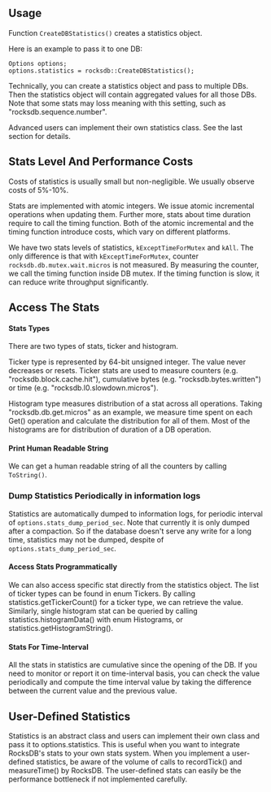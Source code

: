 ## Usage
Function `CreateDBStatistics()` creates a statistics object. 

Here is an example to pass it to one DB:

```
Options options;
options.statistics = rocksdb::CreateDBStatistics();
```
Technically, you can create a statistics object and pass to multiple DBs. Then the statistics object will contain aggregated values for all those DBs. Note that some stats may loss meaning with this setting, such as "rocksdb.sequence.number".

Advanced users can implement their own statistics class. See the last section for details.

## Stats Level And Performance Costs
Costs of statistics is usually small but non-negligible. We usually observe costs of 5%-10%.

Stats are implemented with atomic integers. We issue atomic incremental operations when updating them. Further more, stats about time duration require to call the timing function. Both of the atomic incremental and the timing function introduce costs, which vary on different platforms. 

We have two stats levels of statistics, `kExceptTimeForMutex` and `kAll`. The only difference is that with `kExceptTimeForMutex`, counter `rocksdb.db.mutex.wait.micros` is not measured. By measuring the counter, we call the timing function inside DB mutex. If the timing function is slow, it can reduce write throughput significantly.

## Access The Stats
#### Stats Types
There are two types of stats, ticker and histogram.

Ticker type is represented by 64-bit unsigned integer. The value never decreases or resets. Ticker stats are used to measure counters (e.g. "rocksdb.block.cache.hit"), cumulative bytes (e.g. "rocksdb.bytes.written") or time (e.g. "rocksdb.l0.slowdown.micros").

Histogram type measures distribution of a stat across all operations. Taking "rocksdb.db.get.micros" as an example, we measure time spent on each Get() operation and calculate the distribution for all of them. Most of the histograms are for distribution of duration of a DB operation.

#### Print Human Readable String
We can get a human readable string of all the counters by calling `ToString()`.

### Dump Statistics Periodically in information logs
Statistics are automatically dumped to information logs, for periodic interval of `options.stats_dump_period_sec`. Note that currently it is only dumped after a compaction. So if the database doesn't serve any write for a long time, statistics may not be dumped, despite of `options.stats_dump_period_sec`.

#### Access Stats Programmatically
We can also access specific stat directly from the statistics object. The list of ticker types can be found in enum Tickers. By calling statistics.getTickerCount() for a ticker type, we can retrieve the value. Similarly, single histogram stat can be queried by calling statistics.histogramData() with enum Histograms, or statistics.getHistogramString().

#### Stats For Time-Interval
All the stats in statistics are cumulative since the opening of the DB. If you need to monitor or report it on time-interval basis, you can check the value periodically and compute the time interval value by taking the difference between the current value and the previous value.

## User-Defined Statistics
Statistics is an abstract class and users can implement their own class and pass it to options.statistics. This is useful when you want to integrate RocksDB's stats to your own stats system. When you implement a user-defined statistics, be aware of the volume of calls to recordTick() and measureTime() by RocksDB. The user-defined stats can easily be the performance bottleneck if not implemented carefully.